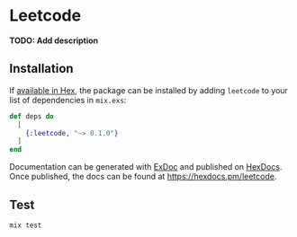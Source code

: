 # Leetcode

**TODO: Add description**

## Installation

If [available in Hex](https://hex.pm/docs/publish), the package can be installed
by adding `leetcode` to your list of dependencies in `mix.exs`:

```elixir
def deps do
  [
    {:leetcode, "~> 0.1.0"}
  ]
end
```

Documentation can be generated with [ExDoc](https://github.com/elixir-lang/ex_doc)
and published on [HexDocs](https://hexdocs.pm). Once published, the docs can
be found at <https://hexdocs.pm/leetcode>.

## Test

```sh
mix test
```
